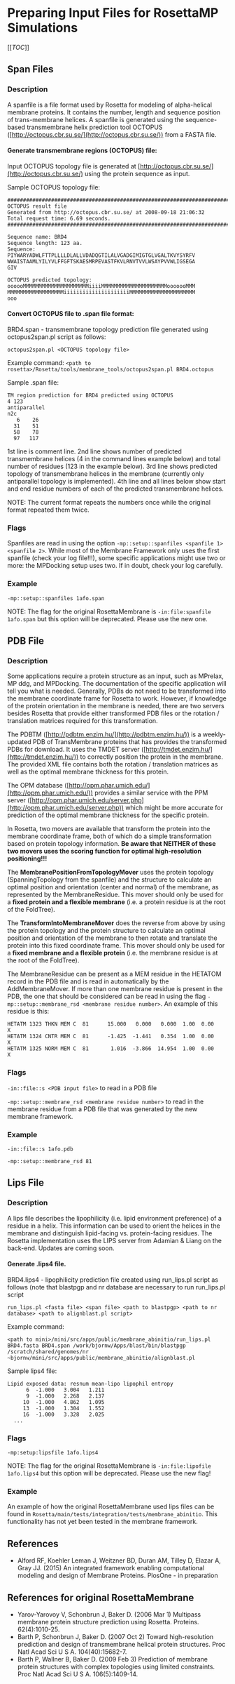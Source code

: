 # Preparing Input Files for RosettaMP Simulations

[[_TOC_]]

## Span Files 

### Description

A spanfile is a file format used by Rosetta for modeling of alpha-helical membrane proteins. It contains the number, length and sequence position of trans-membrane helices. A spanfile is generated using the sequence-based transmembrane helix prediction tool OCTOPUS ([http://octopus.cbr.su.se/](http://octopus.cbr.su.se/)) from a FASTA file. 

#### Generate transmembrane regions (OCTOPUS) file:

Input OCTOPUS topology file is generated at [http://octopus.cbr.su.se/](http://octopus.cbr.su.se/) using the protein sequence as input.

Sample OCTOPUS topology file:

```
##############################################################################
OCTOPUS result file
Generated from http://octopus.cbr.su.se/ at 2008-09-18 21:06:32
Total request time: 6.69 seconds.
##############################################################################

Sequence name: BRD4
Sequence length: 123 aa.
Sequence:
PIYWARYADWLFTTPLLLLDLALLVDADQGTILALVGADGIMIGTGLVGALTKVYSYRFV
WWAISTAAMLYILYVLFFGFTSKAESMRPEVASTFKVLRNVTVVLWSAYPVVWLIGSEGA
GIV

OCTOPUS predicted topology:
oooooMMMMMMMMMMMMMMMMMMMMMiiiiMMMMMMMMMMMMMMMMMMMMMooooooMMM
MMMMMMMMMMMMMMMMMMiiiiiiiiiiiiiiiiiiiiiMMMMMMMMMMMMMMMMMMMMM
ooo
```

#### Convert OCTOPUS file to .span file format:

BRD4.span - transmembrane topology prediction file generated using octopus2span.pl script as follows:

`octopus2span.pl <OCTOPUS topology file>`

Example command: 
`<path to rosetta>/Rosetta/tools/membrane_tools/octopus2span.pl BRD4.octopus`

Sample .span file:

```
TM region prediction for BRD4 predicted using OCTOPUS
4 123
antiparallel
n2c
   6    26
  31    51
  58    78
  97   117
```

1st line is comment line. 2nd line shows number of predicted transmembrane helices (4 in the command lines example below) and total number of residues (123 in the example below). 3rd line shows predicted topology of transmembrane helices in the membrane (currently only antiparallel topology is implemented). 4th line and all lines below show start and end residue numbers of each of the predicted transmembrane helices. 

NOTE: The current format repeats the numbers once while the original format repeated them twice.

### Flags

Spanfiles are read in using the option `-mp::setup::spanfiles <spanfile 1> <spanfile 2>`. While most of the Membrane Framework only uses the first spanfile (check your log file!!!), some specific applications might use two or more: the MPDocking setup uses two. If in doubt, check your log carefully. 
 
### Example

`-mp::setup::spanfiles 1afo.span`

NOTE: The flag for the original RosettaMembrane is `-in:file:spanfile 1afo.span` but this option will be deprecated. Please use the new one. 

## PDB File

### Description

Some applications require a protein structure as an input, such as MPrelax, MP ddg, and MPDocking. The documentation of the specific application will tell you what is needed. Generally, PDBs do not need to be transformed into the membrane coordinate frame for Rosetta to work. However, if knowledge of the protein orientation in the membrane is needed, there are two servers besides Rosetta that provide either transformed PDB files or the rotation / translation matrices required for this transformation. 

The PDBTM ([http://pdbtm.enzim.hu/](http://pdbtm.enzim.hu/)) is a weekly-updated PDB of TransMembrane proteins that has provides the transformed PDBs for download. It uses the TMDET server ([http://tmdet.enzim.hu/](http://tmdet.enzim.hu/)) to correctly position the protein in the membrane. The provided XML file contains both the rotation / translation matrices as well as the optimal membrane thickness for this protein.  

The OPM database ([http://opm.phar.umich.edu/](http://opm.phar.umich.edu/)) provides a similar service with the PPM server ([http://opm.phar.umich.edu/server.php](http://opm.phar.umich.edu/server.php)) which might be more accurate for prediction of the optimal membrane thickness for the specific protein. 

In Rosetta, two movers are available that transform the protein into the membrane coordinate frame, both of which do a simple transformation based on protein topology information. **Be aware that NEITHER of these two movers uses the scoring function for optimal high-resolution positioning!!!**

The **MembranePositionFromTopologyMover** uses the protein topology (SpanningTopology from the spanfile) and the structure to calculate an optimal position and orientation (center and normal) of the membrane, as represented by the MembraneResidue. This mover should only be used for a **fixed protein and a flexible membrane** (i.e. a protein residue is at the root of the FoldTree).

The **TransformIntoMembraneMover** does the reverse from above by using the protein topology and the protein structure to calculate an optimal position and orientation of the membrane to then rotate and translate the protein into this fixed coordinate frame. This mover should only be used for a **fixed membrane and a flexible protein** (i.e. the membrane residue is at the root of the FoldTree).

The MembraneResidue can be present as a MEM residue in the HETATOM record in the PDB file and is read in automatically by the AddMembraneMover. If more than one membrane residue is present in the PDB, the one that should be considered can be read in using the flag `-mp::setup::membrane_rsd <membrane residue number>`. An example of this residue is this:
 
```
HETATM 1323 THKN MEM C  81      15.000   0.000   0.000  1.00  0.00           X  
HETATM 1324 CNTR MEM C  81      -1.425  -1.441   0.354  1.00  0.00           X  
HETATM 1325 NORM MEM C  81       1.016  -3.866  14.954  1.00  0.00           X  
```

### Flags

`-in::file::s <PDB input file>` to read in a PDB file

`-mp::setup::membrane_rsd <membrane residue number>` to read in the membrane residue from a PDB file that was generated by the new membrane framework. 

### Example

`-in::file::s 1afo.pdb`

`-mp::setup::membrane_rsd 81`

## Lips File

### Description

A lips file describes the lipophilicity (i.e. lipid environment preference) of a residue in a helix. This information can be used to orient the helices in the membrane and distinguish lipid-facing vs. protein-facing residues. The Rosetta implementation uses the LIPS server from Adamian & Liang on the back-end. Updates are coming soon. 

#### Generate .lips4 file.

BRD4.lips4 - lipophilicity prediction file created using run\_lips.pl script as follows (note that blastpgp and nr database are necessary to run run\_lips.pl script

```
run_lips.pl <fasta file> <span file> <path to blastpgp> <path to nr database> <path to alignblast.pl script>
```

Example command:

```
<path to mini>/mini/src/apps/public/membrane_abinitio/run_lips.pl BRD4.fasta BRD4.span /work/bjornw/Apps/blast/bin/blastpgp /scratch/shared/genomes/nr ~bjornw/mini/src/apps/public/membrane_abinitio/alignblast.pl
```

Sample lips4 file:

```
Lipid exposed data: resnum mean-lipo lipophil entropy
      6  -1.000   3.004   1.211
      9  -1.000   2.268   2.137
     10  -1.000   4.862   1.095
     13  -1.000   1.304   1.552
     16  -1.000   3.328   2.025
  ...
```

### Flags

`-mp:setup:lipsfile 1afo.lips4`

NOTE: The flag for the original RosettaMembrane is `-in:file:lipofile 1afo.lips4` but this option will be deprecated. Please use the new flag!

### Example

An example of how the original RosettaMembrane used lips files can be found in `Rosetta/main/tests/integration/tests/membrane_abinitio`. This functionality has not yet been tested in the membrane framework.

## References

* Alford RF, Koehler Leman J, Weitzner BD, Duran AM, Tilley D, Elazar A, Gray JJ. (2015) An integrated framework enabling computational modeling and design of Membrane Proteins. PlosOne - in preparation 

## References for original RosettaMembrane

* Yarov-Yarovoy V, Schonbrun J, Baker D. (2006 Mar 1) Multipass membrane protein structure prediction using Rosetta. Proteins. 62(4):1010-25.
* Barth P, Schonbrun J, Baker D. (2007 Oct 2) Toward high-resolution prediction and design of transmembrane helical protein structures. Proc Natl Acad Sci U S A. 104(40):15682-7.
* Barth P, Wallner B, Baker D. (2009 Feb 3) Prediction of membrane protein structures with complex topologies using limited constraints. Proc Natl Acad Sci U S A. 106(5):1409-14.
